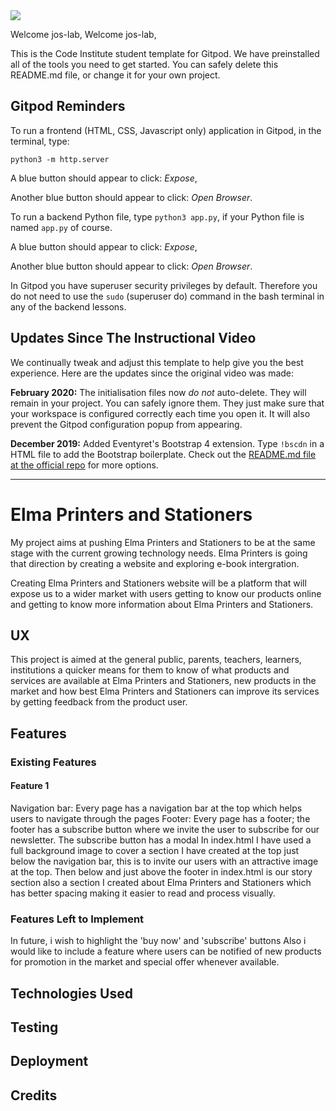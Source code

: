 <img src="https://codeinstitute.s3.amazonaws.com/fullstack/ci_logo_small.png" style="margin: 0;">

Welcome jos-lab,
Welcome jos-lab,

This is the Code Institute student template for Gitpod. We have preinstalled all of the tools you need to get started. You can safely delete this README.md file, or change it for your own project.

## Gitpod Reminders

To run a frontend (HTML, CSS, Javascript only) application in Gitpod, in the terminal, type:

`python3 -m http.server`

A blue button should appear to click: *Expose*,

Another blue button should appear to click: *Open Browser*.

To run a backend Python file, type `python3 app.py`, if your Python file is named `app.py` of course.

A blue button should appear to click: *Expose*,

Another blue button should appear to click: *Open Browser*.

In Gitpod you have superuser security privileges by default. Therefore you do not need to use the `sudo` (superuser do) command in the bash terminal in any of the backend lessons.

## Updates Since The Instructional Video

We continually tweak and adjust this template to help give you the best experience. Here are the updates since the original video was made:

**February 2020:** The initialisation files now _do not_ auto-delete. They will remain in your project. You can safely ignore them. They just make sure that your workspace is configured correctly each time you open it. It will also prevent the Gitpod configuration popup from appearing.

**December 2019:** Added Eventyret's Bootstrap 4 extension. Type `!bscdn` in a HTML file to add the Bootstrap boilerplate. Check out the <a href="https://github.com/Eventyret/vscode-bcdn" target="_blank">README.md file at the official repo</a> for more options.

--------

# Elma Printers and Stationers
My project aims at pushing Elma Printers and Stationers to be at the same stage with the current growing technology needs. 
Elma Printers is going that direction by creating a website and exploring e-book intergration.

Creating Elma Printers and Stationers website will be a platform that will expose us to a wider market with users getting to know 
our products online and getting to know more information about Elma Printers and Stationers.

## UX
This project is aimed at the general public, parents, teachers, learners, institutions a quicker means for them to know of what
products and services are available at Elma Printers and Stationers, new products in the market and how best Elma Printers
and Stationers can improve its services by getting feedback from the product user.

## Features


### Existing Features
#### Feature 1
Navigation bar: Every page has a navigation bar at the top which helps users to navigate through the pages
Footer: Every page has a footer; the footer has a subscribe button where we invite the user to subscribe for our newsletter.
The subscribe button has a modal
In index.html I have used a full background image to cover a section I have created  at the top just below the navigation bar, 
this is to invite our users with an attractive image at the top.
Then below and just above the footer in index.html is our story section also a section I created about Elma Printers and 
Stationers which has better spacing making it easier to read and process visually.

### Features Left to Implement
In future, i wish to highlight the 'buy now' and 'subscribe' buttons
Also i would like to include a feature where users can be notified of new products for promotion in the market and special offer
whenever available.

## Technologies Used


## Testing

## Deployment

## Credits